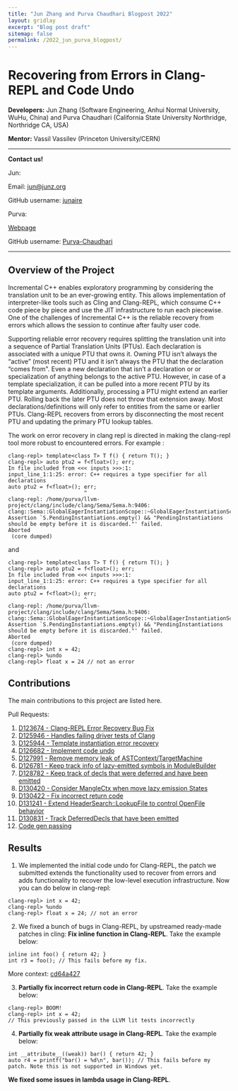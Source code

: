 ```yaml
---
title: "Jun Zhang and Purva Chaudhari Blogpost 2022"
layout: gridlay
excerpt: "Blog post draft"
sitemap: false
permalink: /2022_jun_purva_blogpost/
---
```


# Recovering from Errors in Clang-REPL and Code Undo

**Developers:** Jun Zhang (Software Engineering, Anhui Normal University, WuHu, China) and Purva Chaudhari (California State University Northridge, Northridge CA, USA)

**Mentor:** Vassil Vassilev (Princeton University/CERN)
   
--------------------------------------------------------
**Contact us!**

Jun:

Email: jun@junz.org

GitHub username: [junaire](https://github.com/junaire)


Purva:

[Webpage](https://purva-chaudhari.github.io/My-Portfolio/)

GitHub username: [Purva-Chaudhari](https://github.com/Purva-Chaudhari)

-----------------------------------------------------------------------

## Overview of the Project

Incremental C++ enables exploratory programming by considering the translation unit to be an ever-growing entity. This allows implementation of interpreter-like tools such as Cling and Clang-REPL, which consume C++ code piece by piece and use the JIT infrastructure to run each piecewise. 
One of the challenges of Incremental C++ is the reliable recovery from errors which allows the session to continue after faulty user code.

Supporting reliable error recovery requires splitting the translation unit into a sequence of Partial Translation Units (PTUs). Each declaration is associated with a unique PTU that owns it. Owning PTU isn’t always the “active” (most recent) PTU and it isn’t always the PTU that the declaration “comes from". Even a new declaration that isn’t a declaration or or specialization of anything belongs to the active PTU. However, in case of a template specialization, it can be pulled into a more recent PTU by its template arguments. Additionally, processing a PTU might extend an earlier PTU. 
Rolling back the later PTU does not throw that extension away. Most declarations/definitions will only refer to entities from the same or earlier PTUs. 
Clang-REPL recovers from errors by disconnecting the most recent PTU and updating the primary PTU lookup tables.

The work on error recovery in clang repl is directed in making the clang-repl tool more robust to encountered errors. For example :
```
clang-repl> template<class T> T f() { return T(); }
clang-repl> auto ptu2 = f<float>(); err;
In file included from <<< inputs >>>:1:
input_line_1:1:25: error: C++ requires a type specifier for all declarations
auto ptu2 = f<float>(); err;
                        ^
clang-repl: /home/purva/llvm-project/clang/include/clang/Sema/Sema.h:9406: clang::Sema::GlobalEagerInstantiationScope::~GlobalEagerInstantiationScope(): Assertion `S.PendingInstantiations.empty() && "PendingInstantiations should be empty before it is discarded."' failed.
Aborted
 (core dumped)
```
and 
```
clang-repl> template<class T> T f() { return T(); }
clang-repl> auto ptu2 = f<float>(); err;
In file included from <<< inputs >>>:1:
input_line_1:1:25: error: C++ requires a type specifier for all declarations
auto ptu2 = f<float>(); err;
                        ^
clang-repl: /home/purva/llvm-project/clang/include/clang/Sema/Sema.h:9406: clang::Sema::GlobalEagerInstantiationScope::~GlobalEagerInstantiationScope(): Assertion `S.PendingInstantiations.empty() && "PendingInstantiations should be empty before it is discarded."' failed.
Aborted
 (core dumped)
clang-repl> int x = 42;
clang-repl> %undo
clang-repl> float x = 24 // not an error
```

 
## Contributions

The main contributions to this project are listed here. 


Pull Requests:

1. [D123674 - Clang-REPL Error Recovery Bug Fix](https://reviews.llvm.org/D123674)
2. [D125946 - Handles failing driver tests of Clang](https://reviews.llvm.org/D125946)
3. [D125944 - Template instantiation error recovery](https://reviews.llvm.org/D125944)
4. [D126682 - Implement code undo](https://reviews.llvm.org/D126682)
5. [D127991 - Remove memory leak of ASTContext/TargetMachine](https://reviews.llvm.org/D127991)
6. [D126781 - Keep track info of lazy-emitted symbols in ModuleBuilder](https://reviews.llvm.org/D126781)
7. [D128782 - Keep track of decls that were deferred and have been emitted](https://reviews.llvm.org/D128782)
8. [D130420 - Consider MangleCtx when move lazy emission States](https://reviews.llvm.org/D130420)
9. [D130422 - Fix incorrect return code](https://reviews.llvm.org/D130422)
10. [D131241 - Extend HeaderSearch::LookupFile to control OpenFile behavior](https://reviews.llvm.org/D131241)
11. [D130831 - Track DeferredDecls that have been emitted](https://reviews.llvm.org/D130831)
12. [Code gen passing](https://gist.github.com/Purva-Chaudhari/1555b887618cec569b638e96056d9679)

## Results
1. We implemented the initial code undo for Clang-REPL, the patch we submitted extends the functionality used to recover from errors and adds functionality to recover the low-level execution infrastructure. Now you can do below in clang-repl:
```
clang-repl> int x = 42;
clang-repl> %undo
clang-repl> float x = 24; // not an error
```
2. We fixed a bunch of bugs in Clang-REPL, by upstreamed ready-made patches in cling:
**Fix inline function in Clang-REPL**. Take the example below:
```
inline int foo() { return 42; }
int r3 = foo(); // This fails before my fix. 
```
More context: [cd64a427](https://github.com/llvm/llvm-project/commit/cd64a427efa0baaf1bb7ae624d4301908afc07f7)

3. **Partially fix incorrect return code in Clang-REPL**. Take the example below:
```
clang-repl> BOOM!
clang-repl> int x = 42;
// This previously passed in the LLVM lit tests incorrectly
```
4. **Partially fix weak attribute usage in Clang-REPL**. Take the example below:
```
int __attribute__((weak)) bar() { return 42; }
auto r4 = printf("bar() = %d\n", bar()); // This fails before my patch. Note this is not supported in Windows yet.
```
**We fixed some issues in lambda usage in Clang-REPL**.





